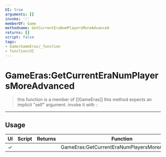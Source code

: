 ```yaml
---
UI: true
arguments: []
invoke: ':'
memberOf: Game
methodname: GetCurrentEraNumPlayersMoreAdvanced
returns: []
script: false
tags:
- Game/GameEras/_function
- function/UI
---
```

# GameEras:GetCurrentEraNumPlayersMoreAdvanced
> this function is a member of [[GameEras]]
> this method expects an implicit "self" argument. invoke it with `:`
-----
## Usage
|  UI | Script | Returns | Function | Arguments |
|:---:|:------:|-------:|:--------:|:---------|
|✓| ||GameEras:GetCurrentEraNumPlayersMoreAdvanced||
